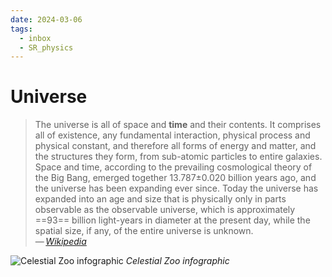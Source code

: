 ```yaml
---
date: 2024-03-06
tags:
  - inbox
  - SR_physics
---
```


# Universe

> The universe is all of space and **time** and their contents. It comprises all
> of existence, any fundamental interaction, physical process and physical
> constant, and therefore all forms of energy and matter, and the structures
> they form, from sub-atomic particles to entire galaxies. Space and time,
> according to the prevailing cosmological theory of the Big Bang, emerged
> together 13.787±0.020 billion years ago, and the universe has been expanding
> ever since. Today the universe has expanded into an age and size that is
> physically only in parts observable as the observable universe, which is
> approximately ==93== billion light-years in diameter at the present day, while
> the spatial size, if any, of the entire universe is unknown.\
> — <cite>[Wikipedia](https://en.wikipedia.org/wiki/Universe)</cite>

![Celestial Zoo infographic](img/The_Celestial_Zoo_infographic_wikimedia.png)
_Celestial Zoo infographic_
